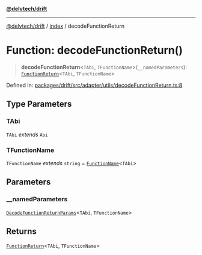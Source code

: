 [**@delvtech/drift**](../../README.md)

***

[@delvtech/drift](../../README.md) / [index](../README.md) / decodeFunctionReturn

# Function: decodeFunctionReturn()

> **decodeFunctionReturn**\<`TAbi`, `TFunctionName`\>(`__namedParameters`): [`FunctionReturn`](../type-aliases/FunctionReturn.md)\<`TAbi`, `TFunctionName`\>

Defined in: [packages/drift/src/adapter/utils/decodeFunctionReturn.ts:8](https://github.com/delvtech/drift/blob/95370f81f9813e8d583ed884b0b07657be0d8f2c/packages/drift/src/adapter/utils/decodeFunctionReturn.ts#L8)

## Type Parameters

### TAbi

`TAbi` *extends* `Abi`

### TFunctionName

`TFunctionName` *extends* `string` = [`FunctionName`](../type-aliases/FunctionName.md)\<`TAbi`\>

## Parameters

### \_\_namedParameters

[`DecodeFunctionReturnParams`](../interfaces/DecodeFunctionReturnParams.md)\<`TAbi`, `TFunctionName`\>

## Returns

[`FunctionReturn`](../type-aliases/FunctionReturn.md)\<`TAbi`, `TFunctionName`\>
